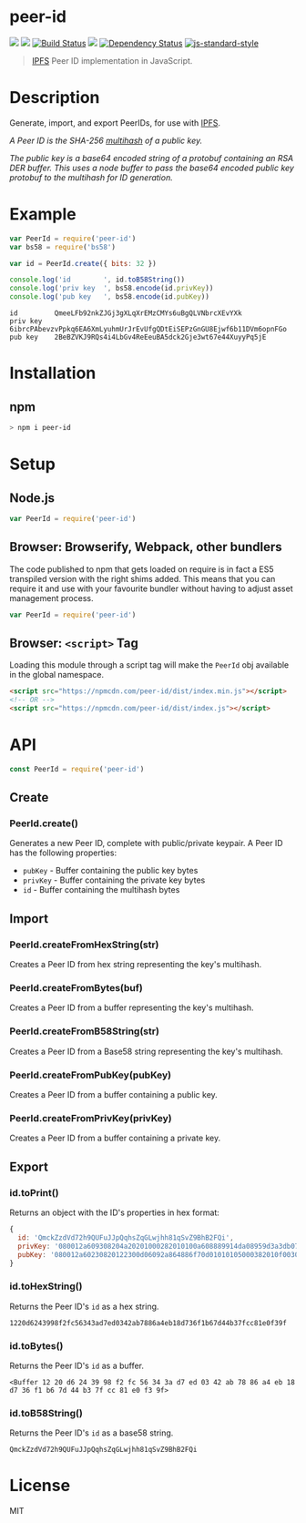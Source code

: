 # peer-id

[![](https://img.shields.io/badge/made%20by-Protocol%20Labs-blue.svg?style=flat-square)](http://ipn.io)
[![](https://img.shields.io/badge/freenode-%23ipfs-blue.svg?style=flat-square)](http://webchat.freenode.net/?channels=%23ipfs)
[![Build Status](https://travis-ci.org/diasdavid/js-peer-id.svg?style=flat-square)](https://travis-ci.org/diasdavid/js-peer-id)
![](https://img.shields.io/badge/coverage-100%25-brightgreen.svg?style=flat-square)
[![Dependency Status](https://david-dm.org/diasdavid/js-peer-id.svg?style=flat-square)](https://david-dm.org/diasdavid/js-peer-id)
[![js-standard-style](https://img.shields.io/badge/code%20style-standard-brightgreen.svg?style=flat-square)](https://github.com/feross/standard)

> [IPFS](https://github.com/ipfs/ipfs) Peer ID implementation in JavaScript.

# Description

Generate, import, and export PeerIDs, for use with [IPFS](https://github.com/ipfs/ipfs).

*A Peer ID is the SHA-256 [multihash](https://github.com/jbenet/multihash) of a
public key.*

*The public key is a base64 encoded string of a protobuf containing an RSA DER
buffer. This uses a node buffer to pass the base64 encoded public key protobuf
to the multihash for ID generation.*

# Example

```js
var PeerId = require('peer-id')
var bs58 = require('bs58')

var id = PeerId.create({ bits: 32 })

console.log('id        ', id.toB58String())
console.log('priv key  ', bs58.encode(id.privKey))
console.log('pub key   ', bs58.encode(id.pubKey))
```

```
id         QmeeLFb92nkZJGj3gXLqXrEMzCMYs6uBgQLVNbrcXEvYXk
priv key   6ibrcPAbevzvPpkq6EA6XmLyuhmUrJrEvUfgQDtEiSEPzGnGU8Ejwf6b11DVm6opnFGo
pub key    2BeBZVKJ9RQs4i4LbGv4ReEeuBA5dck2Gje3wt67e44XuyyPq5jE
```

# Installation

## npm

```sh
> npm i peer-id
```

# Setup

## Node.js

```JavaScript
var PeerId = require('peer-id')
```

## Browser: Browserify, Webpack, other bundlers

The code published to npm that gets loaded on require is in fact a ES5
transpiled version with the right shims added. This means that you can require
it and use with your favourite bundler without having to adjust asset management
process.

```JavaScript
var PeerId = require('peer-id')
```

## Browser: `<script>` Tag

Loading this module through a script tag will make the `PeerId` obj available in
the global namespace.

```html
<script src="https://npmcdn.com/peer-id/dist/index.min.js"></script>
<!-- OR -->
<script src="https://npmcdn.com/peer-id/dist/index.js"></script>
```

# API

```js
const PeerId = require('peer-id')
```

## Create

### PeerId.create()

Generates a new Peer ID, complete with public/private keypair. A Peer ID has the
following properties:

- `pubKey` - Buffer containing the public key bytes
- `privKey` - Buffer containing the private key bytes
- `id` - Buffer containing the multihash bytes

## Import

### PeerId.createFromHexString(str)

Creates a Peer ID from hex string representing the key's multihash.

### PeerId.createFromBytes(buf)

Creates a Peer ID from a buffer representing the key's multihash.

### PeerId.createFromB58String(str)
Creates a Peer ID from a Base58 string representing the key's multihash.

### PeerId.createFromPubKey(pubKey)

Creates a Peer ID from a buffer containing a public key.

### PeerId.createFromPrivKey(privKey)

Creates a Peer ID from a buffer containing a private key.

## Export

### id.toPrint()

Returns an object with the ID's properties in hex format:
```js
{
  id: 'QmckZzdVd72h9QUFuJJpQqhsZqGLwjhh81qSvZ9BhB2FQi',
  privKey: '080012a609308204a20201000282010100a608889914da08959d3a3db0734cee812c96...',
  pubKey: '080012a60230820122300d06092a864886f70d01010105000382010f003082010a0282010...'
}
```

### id.toHexString()

Returns the Peer ID's `id` as a hex string.

```
1220d6243998f2fc56343ad7ed0342ab7886a4eb18d736f1b67d44b37fcc81e0f39f
```

### id.toBytes()

Returns the Peer ID's `id` as a buffer.


```
<Buffer 12 20 d6 24 39 98 f2 fc 56 34 3a d7 ed 03 42 ab 78 86 a4 eb 18 d7 36 f1 b6 7d 44 b3 7f cc 81 e0 f3 9f>
```

### id.toB58String()

Returns the Peer ID's `id` as a base58 string.

```
QmckZzdVd72h9QUFuJJpQqhsZqGLwjhh81qSvZ9BhB2FQi
```

# License

MIT

